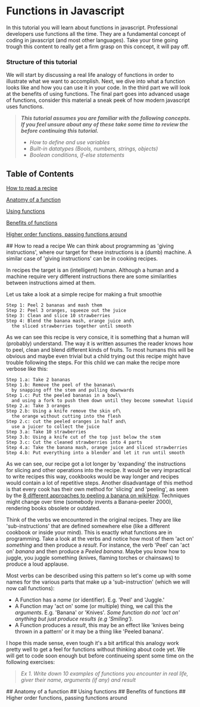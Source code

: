# Functions in Javascript

In this tutorial you will learn about functions in javascript. Professional developers use functions all the time. They are a fundamental concept of coding in javascript (and most other languages). Take your time going trough this content to really get a firm grasp on this concept, it will pay off.

### Structure of this tutorial
We will start by discussing a real life analogy of functions in order to illustrate what we want to accomplish. Next, we dive into what a function looks like and how you can use it in your code. In the third part we will look at the benefits of using functions. The final part goes into advanced usage of functions, consider this material a sneak peek of how modern javascript uses functions.

> _**This tutorial assumes you are familiar with the following concepts. If you feel unsure about any of these take some time to review the before continuing this tutorial.**_
> 
> - _How to define and use variables_
> - _Built-in datatypes (Bools, numbers, strings, objects)_
> - _Boolean conditions, if-else statements_

## Table of Contents  
[How to read a recipe](#recipe)  

[Anatomy of a function](#anatomy)

[Using functions](#using)

[Benefits of functions](#benefits)

[Higher order functions, passing functions around](#passing)


<a name="recipe"/>
## How to read a recipe
We can think about programming as 'giving instructions', where our target for these instructions is a (dumb) machine. 
A similar case of 'giving instructions' can be in cooking recipes. 

In recipes the target is an (intelligent) human. Although a human and a machine require very different instructions there are some similarities between instructions aimed at them.


Let us take a look at a simple recipe for making a fruit smoothie
```
Step 1: Peel 2 bananas and mash them
Step 2: Peel 3 oranges, squeeze out the juice
Step 3: Clean and slice 10 strawberries
Step 4: Blend the banana mash, orange juice and\
  the sliced strawberries together until smooth
```

As we can see this recipe is very consice, it is something that a human will (probably) understand. 
The way it is written assumes the reader knows how to peel, clean and blend different kinds of fruits. To most humans this will be obvious and maybe even trivial but a child trying out this recipe might have trouble following the steps. For this child we can make the recipe more verbose like this:

```
Step 1.a: Take 2 bananas
Step 1.b: Remove the peel of the bananas\
  by snapping off the stem and pulling downwards
Step 1.c: Put the peeled bananas in a bowl\
  and using a fork to push them down until they become somewhat liquid
Step 2.a: Take 3 oranges
Step 2.b: Using a knife remove the skin of\ 
  the orange without cutting into the flesh
Step 2.c: cut the peeled oranges in half and\
  use a juicer to collect the juice
Step 3.a: Take 10 strawberries
Step 3.b: Using a knife cut of the top just below the stem
Step 3.c: Cut the cleaned strawberries into 4 parts
Step 4.a: Take the banana mash, orange juice and sliced strawberries
Step 4.b: Put everything into a blender and let it run until smooth
```
As we can see, our recipe got a lot longer by 'expanding' the instructions for slicing and other operations into the recipe. It would be very impractical to write recipes this way, cookbooks would be way longer and recipes would contain a lot of repetitive steps. Another disadvantage of this method is that every cook has their own method for 'slicing' and 'peeling', as seen by the [8 different approaches to peeling a banana on wikiHow](https://www.wikihow.com/Peel-a-Banana). Techniques might change over time (somebody invents a Banana-peeler 2000), rendering books obsolete or outdated. 


Think of the verbs we encountered in the original recipes. They are like 'sub-instructions' that are defined somewhere else (like a different cookbook or inside your mind). This is exactly what functions are in programming. Take a look at the verbs and notice how most of them 'act on' *something* and then produce a _result_. For instance, the verb 'Peel' can 'act on' *banana* and then produce a _Peeled banana_. Maybe you know how to juggle, you juggle something (knives, flaming torches or chainsaws) to produce a loud applause.

Most verbs can be described using this pattern so let's come up with some names for the various parts that make up a 'sub-instruction' (which we will now call functions):

- A Function has a *name* (or identifier). E.g. 'Peel' and 'Juggle.'
- A Function may 'act on' some (or multiple) thing, we call this the *arguments*. E.g. 'Banana' or 'Knives'. _Some function do not 'act on' anything but just produce results (e.g 'Smiling')._
- A Function produces a *result*, this may be an effect like 'knives being thrown in a pattern' or it may be a thing like 'Peeled banana'. 

I hope this made sense, even tough it's a bit artifical this analogy work pretty well to get a feel for functions without thinking about code yet. We will get to code soon enough but before continueing spent some time on the following exercises:

> _Ex 1. Write down 10 examples of functions you encounter in real life, giver their *name, arguments (if any) and result*_

<a name="anatomy"/>
## Anatomy of a function

<a name="using"/>
## Using functions

<a name="benefits"/>
## Benefits of functions

<a name="passing"/>
## Higher order functions, passing functions around 
